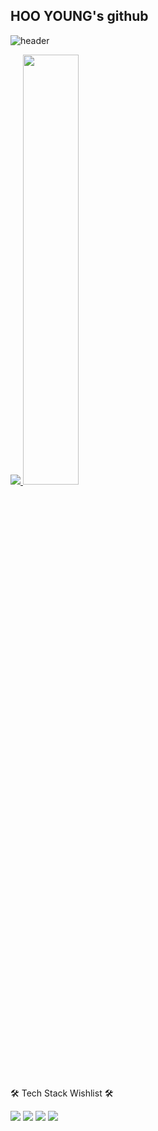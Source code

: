## HOO YOUNG's github

![header](https://capsule-render.vercel.app/api?type=waving&color=gradient&height=120&animation=fadeIn&section=footer&text=🎮💻🍎&fontAlign=70)

<a href="s">
  <img src="https://github-readme-stats.vercel.app/api/top-langs/?username=2eehy&exclude_repo=2eehy.github.io&layout=compact&theme=light" />
</a>
<a href="s">
  <img src="https://github-readme-stats.vercel.app/api?username=2eehy&theme=light&show_icons=true" width="42%" />
</a>

🛠 Tech Stack Wishlist 🛠

<img src="https://img.shields.io/badge/Java-007396?style=flat&logo=Java&logoColor=white"/></a>
<img src="https://img.shields.io/badge/mysql-4479A1?style=flat&logo=MySql&logoColor=white"/></a>
<img src="https://img.shields.io/badge/React-1DAFB?style=flat&logo=React&logoColor=white"/></a>
<img src="https://img.shields.io/badge/springboot-6DB33F?style=flat&logo=MySql&logoColor=white"/></a>
